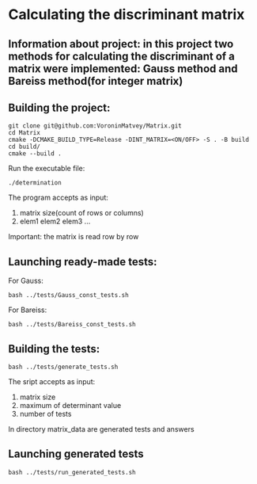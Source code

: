 # Calculating the discriminant matrix
## Information about project: in this project two methods for calculating the discriminant of a matrix were implemented: Gauss method and Bareiss method(for integer matrix)
## Building the project:
```
git clone git@github.com:VoroninMatvey/Matrix.git
cd Matrix
cmake -DCMAKE_BUILD_TYPE=Release -DINT_MATRIX=<ON/OFF> -S . -B build
cd build/
cmake --build .
```
Run the executable file:
```
./determination
```
The program accepts as input:
1) matrix size(count of rows or columns)
2) elem1 elem2 elem3 ...

Important: the matrix is read row by row

## Launching ready-made tests:
For Gauss:
```
bash ../tests/Gauss_const_tests.sh
```
For Bareiss:
```
bash ../tests/Bareiss_const_tests.sh
```

## Building the tests:
```
bash ../tests/generate_tests.sh
```
The sript accepts as input:
1) matrix size
2) maximum of determinant value
3) number of tests

In directory matrix_data are generated tests and answers

## Launching generated tests
```
bash ../tests/run_generated_tests.sh
```
